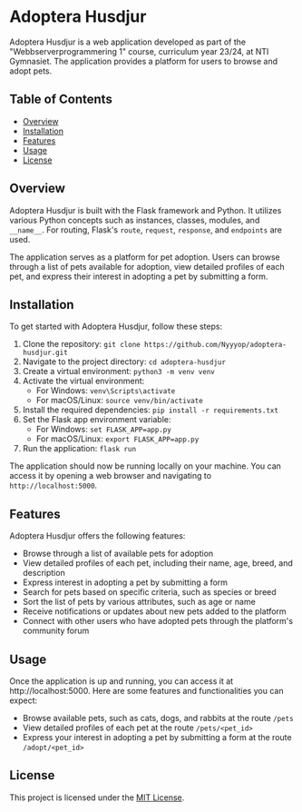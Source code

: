 # Adoptera Husdjur

Adoptera Husdjur is a web application developed as part of the "Webbserverprogrammering 1" course, curriculum year 23/24, at NTI Gymnasiet. The application provides a platform for users to browse and adopt pets.

## Table of Contents

- [Overview](#overview)
- [Installation](#installation)
- [Features](#features)
- [Usage](#usage)
- [License](#license)

## Overview

Adoptera Husdjur is built with the Flask framework and Python. It utilizes various Python concepts such as instances, classes, modules, and `__name__`. For routing, Flask's `route`, `request`, `response`, and `endpoints` are used.

The application serves as a platform for pet adoption. Users can browse through a list of pets available for adoption, view detailed profiles of each pet, and express their interest in adopting a pet by submitting a form.

## Installation

To get started with Adoptera Husdjur, follow these steps:

1. Clone the repository: `git clone https://github.com/Nyyyop/adoptera-husdjur.git`
2. Navigate to the project directory: `cd adoptera-husdjur`
3. Create a virtual environment: `python3 -m venv venv`
4. Activate the virtual environment:
    - For Windows: `venv\Scripts\activate`
    - For macOS/Linux: `source venv/bin/activate`
5. Install the required dependencies: `pip install -r requirements.txt`
6. Set the Flask app environment variable:
    - For Windows: `set FLASK_APP=app.py`
    - For macOS/Linux: `export FLASK_APP=app.py`
7. Run the application: `flask run`

The application should now be running locally on your machine. You can access it by opening a web browser and navigating to `http://localhost:5000`.



## Features

Adoptera Husdjur offers the following features:

- Browse through a list of available pets for adoption
- View detailed profiles of each pet, including their name, age, breed, and description
- Express interest in adopting a pet by submitting a form
- Search for pets based on specific criteria, such as species or breed
- Sort the list of pets by various attributes, such as age or name
- Receive notifications or updates about new pets added to the platform
- Connect with other users who have adopted pets through the platform's community forum

## Usage

Once the application is up and running, you can access it at http://localhost:5000. Here are some features and functionalities you can expect:

- Browse available pets, such as cats, dogs, and rabbits at the route `/pets`
- View detailed profiles of each pet at the route `/pets/<pet_id>`
- Express your interest in adopting a pet by submitting a form at the route `/adopt/<pet_id>`

## License

This project is licensed under the [MIT License](LICENSE).